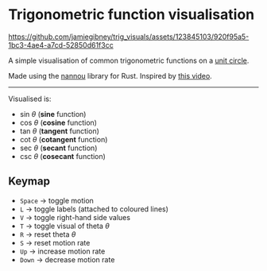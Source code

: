 # Trigonometric function visualisation

https://github.com/jamiegibney/trig_visuals/assets/123845103/920f95a5-1bc3-4ae4-a7cd-52850d61f3cc

A simple visualisation of common trigonometric functions on a [unit circle](https://en.wikipedia.org/wiki/Unit_circle).

Made using the [nannou](https://github.com/nannou-org/nannou) library for Rust. Inspired by [this video](https://youtu.be/Dsf6ADwJ66E?si=xC_gJOOfiLqyZQ35).

---

Visualised is:
- $\mathrm{sin}\ θ$ (**sine** function)
- $\mathrm{cos}\ θ$ (**cosine** function)
- $\mathrm{tan}\ θ$ (**tangent** function)
- $\mathrm{cot}\ θ$ (**cotangent** function)
- $\mathrm{sec}\ θ$ (**secant** function)
- $\mathrm{csc}\ θ$ (**cosecant** function)

## Keymap
- `Space` → toggle motion
- `L` → toggle labels (attached to coloured lines)
- `V` → toggle right-hand side values
- `T` → toggle visual of theta $θ$
- `R` → reset theta $θ$
- `S` → reset motion rate
- `Up` → increase motion rate
- `Down` → decrease motion rate
